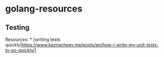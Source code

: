 # golang-resources


## Testing
Resources:
    * [writing tests quickly|https://www.kaznacheev.me/posts/en/how-i-write-my-unit-tests-in-go-quickly/]
